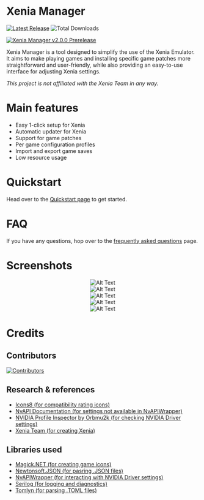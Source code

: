# Xenia Manager
[![Latest Release](https://img.shields.io/github/v/release/xenia-manager/xenia-manager?display_name=tag&style=for-the-badge&label=Latest%20Release&color=2E3440)](https://github.com/xenia-manager/xenia-manager/releases/latest/)
![Total Downloads](https://img.shields.io/github/downloads/xenia-manager/xenia-manager/latest/total?style=for-the-badge&label=Total%20Downloads&color=2E3440)

[![Xenia Manager v2.0.0 Prerelease](https://img.shields.io/github/downloads/xenia-manager/xenia-manager/v2.0.0-alpha.6/total?style=for-the-badge&label=Xenia%20Manager%20v2.0.0%20Prerelease&color=2E3440
)](https://github.com/xenia-manager/xenia-manager/releases/tag/v2.0.0-alpha.7)

Xenia Manager is a tool designed to simplify the use of the Xenia Emulator. It aims to make playing games and installing specific game patches more straightforward and user-friendly, while also providing an easy-to-use interface for adjusting Xenia settings.

<em>This project is not affiliated with the Xenia Team in any way.</em>

# Main features
- Easy 1-click setup for Xenia
- Automatic updater for Xenia
- Support for game patches
- Per game configuration profiles
- Import and export game saves
- Low resource usage

# Quickstart

Head over to the [Quickstart page](https://github.com/xenia-manager/xenia-manager/wiki/Quickstart) to get started.

# FAQ

If you have any questions, hop over to the [frequently asked questions](https://github.com/xenia-manager/xenia-manager/wiki/FAQ) page.

# Screenshots
<div align="center">
    <img src="https://raw.githubusercontent.com/xenia-manager/xenia-manager/main/Assets/Screenshots/1.%20Welcome.png" alt="Alt Text">
</div>

<div align="center">
    <img src="https://github.com/xenia-manager/xenia-manager/blob/main/Assets/Screenshots/2.%20Home%20without%20games.png?raw=true" alt="Alt Text">
</div>
<div align="center">
    <img src="https://github.com/xenia-manager/xenia-manager/blob/main/Assets/Screenshots/2.%20Home%20with%20games.png?raw=true" alt="Alt Text">
</div>

<div align="center">
    <img src="https://github.com/xenia-manager/xenia-manager/blob/main/Assets/Screenshots/3.%20Xenia%20Settings%20Showcase.gif?raw=true" alt="Alt Text">
</div>

<div align="center">
    <img src="https://github.com/xenia-manager/xenia-manager/blob/main/Assets/Screenshots/4.%20Xenia%20Manager%20Settings.png?raw=true" alt="Alt Text">
</div>

# Credits
## Contributors
[![Contributors](https://contrib.rocks/image?repo=xenia-manager/xenia-manager)](https://github.com/xenia-manager/xenia-manager/graphs/contributors)

## Research & references
- [Icons8 (for compatibility rating icons)](https://icons8.com/icons)
- [NvAPI Documentation (for settings not available in NvAPIWrapper)](https://developer.nvidia.com/rtx/path-tracing/nvapi/get-started)
- [NVIDIA Profile Inspector by Orbmu2k (for checking NVIDIA Driver settings)](https://github.com/Orbmu2k/nvidiaProfileInspector)
- [Xenia Team (for creating Xenia)](https://xenia.jp/)

## Libraries used
- [Magick.NET (for creating game icons)](https://github.com/dlemstra/Magick.NET)
- [Newtonsoft.JSON (for pasring .JSON files)](https://www.newtonsoft.com/json)
- [NvAPIWrapper (for interacting with NVIDIA Driver settings)](https://github.com/falahati/NvAPIWrapper)
- [Serilog (for logging and diagnostics)](https://serilog.net/)
- [Tomlyn (for parsing .TOML files)](https://github.com/xoofx/Tomlyn)
